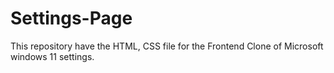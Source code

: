 # Settings-Page
This repository have the HTML, CSS file for the Frontend Clone of Microsoft windows 11 settings.
